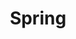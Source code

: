 ---
layout: catalog
slug: products
title: "Spring"
category: "catalog"
pdf: Spring_Catalog_2013.pdf
cover: Spring_Catalog_2013-cover.jpg
directory: spring
filebase: pages/Spring_Catalog_2013_noprice
extension: jpg
numslides: 11
spread: true
---